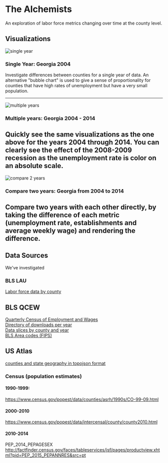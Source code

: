 The Alchemists
==============
An exploration of labor force metrics changing over time at the county level.

## Visualizations

![single year](http://bayeshack2016.github.io/thealchemists/img/georgia.png)
### Single Year: Georgia 2004  
Investigate differences between counties for a single year of data. An alternative "bubble chart" is used to give
a sense of proportionality for counties that have high rates of unemployment
but have a very small population.

----------

![multiple years](http://bayeshack2016.github.io/thealchemists/img/georgia-gapminder.gif)
### Multiple years: Georgia 2004 - 2014  
Quickly see the same visualizations as the one above for the years 2004 through 2014. You can clearly see the effect of the 2008-2009 recession as the unemployment rate is color on an absolute scale.
----------

![compare 2 years](http://bayeshack2016.github.io/thealchemists/img/georgia-2004-2014.png)
### Compare two years: Georgia from 2004 to 2014  
Compare two years with each other directly, by taking the difference of each metric (unemployment rate, establishments and average weekly wage) and rendering the difference.
----------

## Data Sources
We've investigated

### BLS LAU
[Labor force data by county](http://www.bls.gov/lau/home.htm#cntyaa)

## BLS QCEW
[Quarterly Census of Employment and Wages](http://www.bls.gov/cew/cewover.htm)  
[Directory of downloads per year](http://www.bls.gov/cew/datatoc.htm)  
[Data slices by county and year](http://www.bls.gov/cew/doc/access/csv_data_slices.htm#ANNUAL_LAYOUT)  
[BLS Area codes (FIPS)](http://www.bls.gov/cew/doc/titles/area/area_titles.htm)  

## US Atlas
[counties and state geography in topojson format](https://github.com/mbostock/us-atlas)


### Census (population estimates)
#### 1990-1999:
https://www.census.gov/popest/data/counties/asrh/1990s/CO-99-09.html

#### 2000-2010
https://www.census.gov/popest/data/intercensal/county/county2010.html

#### 2010-2014
PEP_2014_PEPAGESEX
http://factfinder.census.gov/faces/tableservices/jsf/pages/productview.xhtml?pid=PEP_2015_PEPANNRES&src=pt
